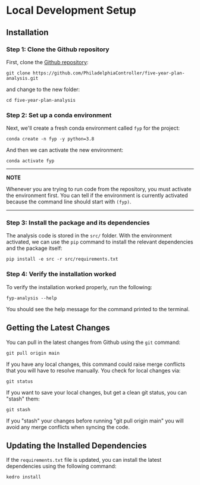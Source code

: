 # Local Development Setup


## Installation

### Step 1: Clone the Github repository

First, clone the [Github repository](https://github.com/PhiladelphiaController/five-year-plan-analysis):

```
git clone https://github.com/PhiladelphiaController/five-year-plan-analysis.git
```
and change to the new folder:

```
cd five-year-plan-analysis
```

### Step 2: Set up a conda environment

Next, we'll create a fresh conda environment called `fyp` for the project:

```
conda create -n fyp -y python=3.8
```

And then we can activate the new environment:

```
conda activate fyp
```

---
**NOTE**

Whenever you are trying to run code from the repository, you must activate the environment first. You can 
tell if the environment is currently activated because the command line should start with `(fyp)`.

---

### Step 3: Install the package and its dependencies


The analysis code is stored in the `src/` folder. With the environment activated, we can 
use the `pip` command to install the relevant dependencies and the package itself:

```
pip install -e src -r src/requirements.txt
```

### Step 4: Verify the installation worked

To verify the installation worked properly, run the 
following:

```
fyp-analysis --help
```

You should see the help message for the command printed to the terminal.


## Getting the Latest Changes

You can pull in the latest changes from Github using the `git` command:

```
git pull origin main
```

If you have any local changes, this command could raise merge conflicts that you will 
have to resolve manually. You check for local changes via:

```
git status
```

If you want to save your local changes, but get a clean git status, you can "stash" them:

```
git stash
```

If you "stash" your changes before running "git pull origin main" you will avoid 
any merge conflicts when syncing the code. 


## Updating the Installed Dependencies

If the `requirements.txt` file is updated, you can install the latest dependencies using 
the following command:

```
kedro install
```
